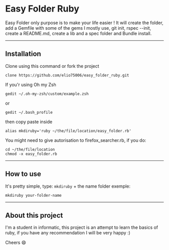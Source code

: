 # Easy Folder Ruby

Easy Folder only purpose is to make your life easier !
It will create the folder, add a Gemfile with some of the gems I mostly use, git init, rspec --init, create a README.md, create a lib and a spec folder and Bundle install.

--------

## Installation 
Clone using this command or fork the project
```
clone https://github.com/elio75006/easy_folder_ruby.git
``` 
If you'r using Oh my Zsh
```
gedit ~/.oh-my-zsh/custom/example.zsh
```
or
```
gedit ~/.bash_profile
```
then copy paste inside 
```
alias mkdiruby='ruby ~/the/file/location/easy_folder.rb'
```
You might need to give autorisation to firefox_searcher.rb, if you do:
```
cd ~/the/file/location
chmod -x easy_folder.rb
```
----------

## How to use
It's pretty simple, type: ```mkdiruby``` + the name folder exemple:
```
mkdiruby your-folder-name
```

----------

## About this project 

I'm a student in informatic, this project is an attempt to learn the basics of ruby, if you have any recommendation I will be very happy :)

Cheers :smile:
